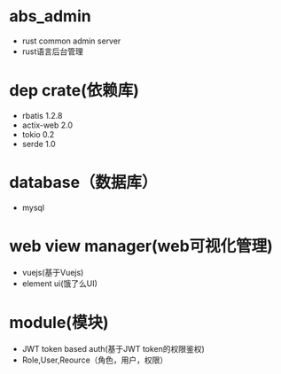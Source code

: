 # abs_admin
*  rust  common admin server
*  rust语言后台管理

# dep crate(依赖库)
* rbatis 1.2.8
* actix-web 2.0
* tokio 0.2
* serde 1.0

# database（数据库）
* mysql

# web view manager(web可视化管理)
* vuejs(基于Vuejs)
* element ui(饿了么UI)

# module(模块)
* JWT token based auth(基于JWT token的权限鉴权)
* Role,User,Reource（角色，用户，权限）

